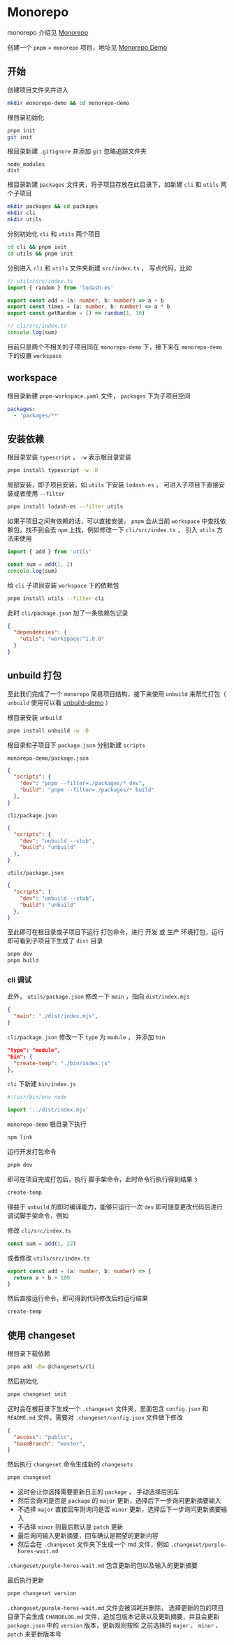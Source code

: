 # Monorepo


monorepo 介绍见 [Monorepo](./package.md)


创建一个 `pnpm` + `monorepo` 项目，地址见 [Monorepo Demo](https://gitee.com/lafen/monorepo-demo)



## 开始

创建项目文件夹并进入

```sh
mkdir monorepo-demo && cd monorepo-demo
```

根目录初始化

```sh
pnpm init
git init
```

根目录新建 `.gitignore` 并添加 `git` 忽略追踪文件夹

```
node_modules
dist
```

根目录新建 `packages` 文件夹，将子项目存放在此目录下，如新建 `cli` 和 `utils` 两个子项目

```sh
mkdir packages && cd packages
mkdir cli
mkdir utils
```

分别初始化 `cli` 和 `utils` 两个项目

```sh
cd cli && pnpm init
cd utils && pnpm init
```

分别进入 `cli` 和 `utils` 文件夹新建 `src/index.ts` ， 写点代码，比如

```typescript
// utils/src/index.ts
import { random } from 'lodash-es'

export const add = (a: number, b: number) => a + b
export const times = (a: number, b: number) => a * b
export const getRandom = () => random(1, 10)
```

```typescript
// cli/src/index.ts
console.log(sum)
```

目前只是两个不相关的子项目同在 `monorepo-demo` 下，接下来在 `monorepo-demo` 下的设置 `workspace`



## workspace

根目录新建 `pnpm-workspace.yaml` 文件， `packages` 下为子项目空间

```yaml
packages:
  - 'packages/**'
```



## 安装依赖

根目录安装 `typescript` ， `-w` 表示根目录安装

```sh
pnpm install typescript -w -D
```

局部安装，即子项目安装，如 `utils` 下安装 `lodash-es` ， 可进入子项目下直接安装或者使用 `--filter`

```sh
pnpm install lodash-es --filter utils
```

如果子项目之间有依赖的话，可以直接安装， `pnpm` 会从当前 `workspace` 中查找依赖包，找不到会去 `npm` 上找，例如修改一下 `cli/src/index.ts` ， 引入 `utils` 方法来使用

```typescript
import { add } from 'utils'

const sum = add(1, 2)
console.log(sum)
```

给 `cli` 子项目安装 `workspace` 下的依赖包

```sh
pnpm install utils --filter cli
```

此时 `cli/package.json` 加了一条依赖包记录

```json
{
  "dependencies": {
    "utils": "workspace:^1.0.0"
  }
}
```



## unbuild 打包

至此我们完成了一个 `monorepo` 简易项目结构，接下来使用 `unbuild` 来帮忙打包（ `unbuild` 使用可以看 [unbuild-demo](https://gitee.com/lafen/unbuild-demo) ）

根目录安装 `unbuild`

```sh
pnpm install unbuild -w -D
```

根目录和子项目下 `package.json` 分别新建 `scripts`

`monorepo-demo/package.json`

```json
{
  "scripts": {
    "dev": "pnpm --filter=./packages/* dev",
    "build": "pnpm --filter=./packages/* build"
  },
}
```

`cli/package.json`

```json
{
  "scripts": {
    "dev": "unbuild --stub",
    "build": "unbuild"
  },
}
```

`utils/package.json`

```json
{
  "scripts": {
    "dev": "unbuild --stub",
    "build": "unbuild"
  },
}
```

至此即可在根目录或子项目下运行 打包命令，进行 开发 或 生产 环境打包，运行即可看到子项目下生成了 `dist` 目录

```sh
pnpm dev
pnpm build
```



### cli 调试


此外， `utils/package.json` 修改一下 `main` ，指向 `dist/index.mjs`

```json
{
  "main": "./dist/index.mjs",
}
```

`cli/package.json` 修改一下 `type` 为 `module` ， 并添加 `bin`

```json
"type": "module",
"bin": {
  "create-temp": "./bin/index.js"
},
```

`cli` 下新建 `bin/index.js`

```js
#!/usr/bin/env node

import '../dist/index.mjs'
```

`monorepo-demo` 根目录下执行

```sh
npm link
```

运行开发打包命令

```sh
pnpm dev
```

即可在项目完成打包后，执行 脚手架命令，此时命令行执行得到结果 `3`

```sh
create-temp
```

得益于 `unbuild` 的即时编译能力，能够只运行一次 `dev` 即可随意更改代码后进行调试脚手架命令，例如

修改 `cli/src/index.ts`

```ts
const sum = add(1, 22)
```

或者修改 `utils/src/index.ts`

```ts
export const add = (a: number, b: number) => {
  return a + b + 100
}
```

然后直接运行命令，即可得到代码修改后的运行结果

```sh
create-temp
```


## 使用 changeset


根目录下载依赖

```sh
pnpm add -Dw @changesets/cli
```

然后初始化

```sh
pnpm changeset init
```

这时会在根目录下生成一个 `.changeset` 文件夹，里面包含 `config.json` 和 `README.md` 文件，需要对 `.changeset/config.json` 文件做下修改

```json
{
  "access": "public",
  "baseBranch": "master",
}
```

然后执行 `changeset` 命令生成新的 `changesets`

```sh
pnpm changeset
```

- 这时会让你选择需要更新日志的 `package` ， 手动选择后回车
- 然后会询问是否是 `package` 的 `major` 更新，选择后下一步询问更新摘要输入
- 不选择 `major` 直接回车则询问是否 `minor` 更新，选择后下一步询问更新摘要输入
- 不选择 `minor` 则最后默认是 `patch` 更新
- 最后询问输入更新摘要，回车确认是期望的更新内容
- 然后会在 `.changeset` 文件夹下生成一个 md 文件，例如 `.changeset/purple-hores-wait.md`


`.changeset/purple-hores-wait.md` 包含更新的包以及输入的更新摘要

最后执行更新

```sh
pnpm changeset version
```

`.changeset/purple-hores-wait.md` 文件会被消耗并删除， 选择更新的包的项目目录下会生成 `CHANGELOG.md` 文件，追加包版本记录以及更新摘要，并且会更新 `package.json` 中的 `version` 版本，更新规则按照 之前选择的 `major` 、 `minor` 、 `patch` 来更新版本号
